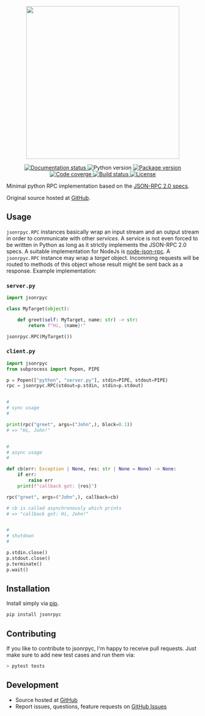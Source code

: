 <!-- marker-before-logo -->

<p align="center">
  <img src="https://media.githubusercontent.com/media/riga/jsonrpyc/master/assets/logo.png" width="400" />
</p>

<!-- marker-after-logo -->

<!-- marker-before-badges -->

<p align="center">
  <a href="http://jsonrpyc.readthedocs.io">
    <img alt="Documentation status" src="https://readthedocs.org/projects/jsonrpyc/badge/?version=latest" />
  </a>
  <img alt="Python version" src="https://img.shields.io/badge/Python-%E2%89%A53.8-blue" />
  <a href="https://pypi.python.org/pypi/jsonrpyc">
    <img alt="Package version" src="https://img.shields.io/pypi/v/jsonrpyc.svg?style=flat" />
  </a>
  <a href="https://codecov.io/gh/riga/jsonrpyc">
    <img alt="Code coverge" src="https://codecov.io/gh/riga/jsonrpyc/branch/master/graph/badge.svg?token=R8SY3O6KB9" />
  </a>
  <a href="https://github.com/riga/jsonrpyc/actions/workflows/lint_and_test.yml">
    <img alt="Build status" src="https://github.com/riga/jsonrpyc/actions/workflows/lint_and_test.yml/badge.svg" />
  </a>
  <a href="https://github.com/riga/jsonrpyc/blob/master/LICENSE">
    <img alt="License" src="https://img.shields.io/github/license/riga/jsonrpyc.svg" />
  </a>
</p>

<!-- marker-after-badges -->

<!-- marker-before-header -->

Minimal python RPC implementation based on the [JSON-RPC 2.0 specs](http://www.jsonrpc.org/specification).

Original source hosted at [GitHub](https://github.com/riga/jsonrpyc).

<!-- marker-after-header -->

<!-- marker-before-body -->

<!-- marker-before-usage -->

## Usage

``jsonrpyc.RPC`` instances basically wrap an input stream and an output stream in order to communicate with other *services*.
A service is not even forced to be written in Python as long as it strictly implements the JSON-RPC 2.0 specs.
A suitable implementation for NodeJs is [node-json-rpc](https://github.com/riga/node-json-rpc).
A ``jsonrpyc.RPC`` instance may wrap a *target* object.
Incomming requests will be routed to methods of this object whose result might be sent back as a response. Example implementation:


### ``server.py``

```python
import jsonrpyc

class MyTarget(object):

    def greet(self: MyTarget, name: str) -> str:
        return f"Hi, {name}!"

jsonrpyc.RPC(MyTarget())
```


### ``client.py``

```python
import jsonrpyc
from subprocess import Popen, PIPE

p = Popen(["python", "server.py"], stdin=PIPE, stdout=PIPE)
rpc = jsonrpyc.RPC(stdout=p.stdin, stdin=p.stdout)


#
# sync usage
#

print(rpc("greet", args=("John",), block=0.1))
# => "Hi, John!"


#
# async usage
#

def cb(err: Exception | None, res: str | None = None) -> None:
    if err:
        raise err
    print(f"callback got: {res}")

rpc("greet", args=("John",), callback=cb)

# cb is called asynchronously which prints
# => "callback got: Hi, John!"


#
# shutdown
#

p.stdin.close()
p.stdout.close()
p.terminate()
p.wait()
```

<!-- marker-after-usage -->

<!-- marker-before-info -->

## Installation

Install simply via [pip](https://pypi.python.org/pypi/jsonrpyc).

```bash
pip install jsonrpyc
```


## Contributing

If you like to contribute to jsonrpyc, I'm happy to receive pull requests.
Just make sure to add new test cases and run them via:

```bash
> pytest tests
```


## Development

- Source hosted at [GitHub](https://github.com/riga/jsonrpyc)
- Report issues, questions, feature requests on [GitHub Issues](https://github.com/riga/jsonrpyc/issues)

<!-- marker-after-info -->

<!-- marker-after-body -->
